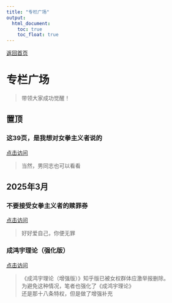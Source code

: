 ```yaml
---
title: "专栏广场"
output:
  html_document:
    toc: true
    toc_float: true
---
```


[返回首页](https://baxi-beef.github.io/)

# 专栏广场
> 带领大家成功觉醒！

## 置顶

### 这39页，是我想对女拳主义者说的

[点击访问](./doc/2/就目前来说，男女不平等在那些地方？.pdf)

> 当然，男同志也可以看看

## 2025年3月

### 不要接受女拳主义者的赎罪券

[点击访问](./doc/1/index.html)

> 好好爱自己，你便无罪

### 成鸿宇理论（强化版）

[点击访问](https://baxi-beef.github.io/src/link3.html)

> 《成鸿宇理论（增强版）》知乎版已被女权群体应激举报删除。  
为避免这种情况，笔者也强化了《成鸿宇理论》  
还是那十八条特权，但是做了增强补充